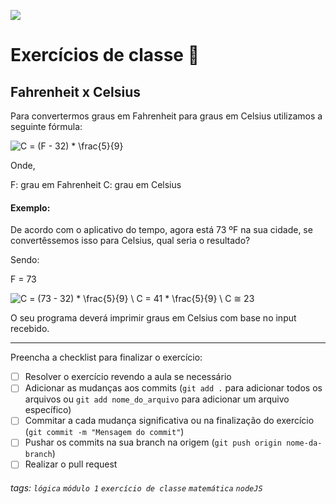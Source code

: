![](https://i.imgur.com/xG74tOh.png)

# Exercícios de classe 🏫

## Fahrenheit x Celsius

Para convertermos graus em Fahrenheit para graus em Celsius utilizamos a seguinte fórmula:

![C = (F - 32) * \frac{5}{9}](https://i.imgur.com/BkioL5L.png)

Onde,

F: grau em Fahrenheit
C: grau em Celsius

#### Exemplo:

De acordo com o aplicativo do tempo, agora está 73 ºF na sua cidade, se convertêssemos isso para Celsius, qual seria o resultado?

Sendo:

F = 73

![C = (73 - 32) * \frac{5}{9} \\ C = 41 * \frac{5}{9} \\ C ≅ 23](https://i.imgur.com/ZP8YxZc.png)


O seu programa deverá imprimir graus em Celsius com base no input recebido.

---

Preencha a checklist para finalizar o exercício:

- [ ] Resolver o exercício revendo a aula se necessário
- [ ] Adicionar as mudanças aos commits (`git add .` para adicionar todos os arquivos ou `git add nome_do_arquivo` para adicionar um arquivo específico)
- [ ] Commitar a cada mudança significativa ou na finalização do exercício (`git commit -m "Mensagem do commit"`)
- [ ] Pushar os commits na sua branch na origem (`git push origin nome-da-branch`)
- [ ] Realizar o pull request

###### tags: `lógica` `módulo 1` `exercício de classe` `matemática` `nodeJS`
